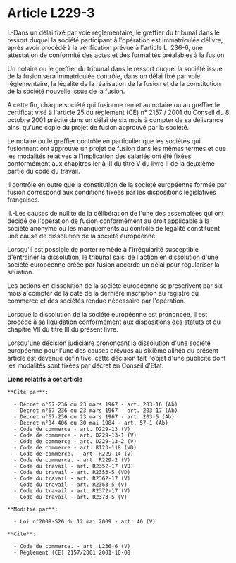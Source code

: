 # Article L229-3

I.-Dans un délai fixé par voie réglementaire, le greffier du tribunal dans le ressort duquel la société participant à
l'opération est immatriculée délivre, après avoir procédé à la vérification prévue à l'article L. 236-6, une attestation de
conformité des actes et des formalités préalables à la fusion. 

Un notaire ou le greffier du tribunal dans le ressort duquel la société issue de la fusion sera immatriculée contrôle, dans
un délai fixé par voie réglementaire, la légalité de la réalisation de la fusion et de la constitution de la société nouvelle
issue de la fusion.

A cette fin, chaque société qui fusionne remet au notaire ou au greffier le certificat visé à l'article 25 du règlement (CE)
n° 2157 / 2001 du Conseil du 8 octobre 2001 précité dans un délai de six mois à compter de sa délivrance ainsi qu'une copie
du projet de fusion approuvé par la société. 

Le notaire ou le greffier contrôle en particulier que les sociétés qui fusionnent ont approuvé un projet de fusion dans les
mêmes termes et que les modalités relatives à l'implication des salariés ont été fixées conformément aux chapitres Ier à III
du titre V du livre II de la deuxième partie du code du travail. 

Il contrôle en outre que la constitution de la société européenne formée par fusion correspond aux conditions fixées par les
dispositions législatives françaises. 

II.-Les causes de nullité de la délibération de l'une des assemblées qui ont décidé de l'opération de fusion conformément au
droit applicable à la société anonyme ou les manquements au contrôle de légalité constituent une cause de dissolution de la
société européenne. 

Lorsqu'il est possible de porter remède à l'irrégularité susceptible d'entraîner la dissolution, le tribunal saisi de
l'action en dissolution d'une société européenne créée par fusion accorde un délai pour régulariser la situation. 

Les actions en dissolution de la société européenne se prescrivent par six mois à compter de la date de la dernière
inscription au registre du commerce et des sociétés rendue nécessaire par l'opération. 

Lorsque la dissolution de la société européenne est prononcée, il est procédé à sa liquidation conformément aux dispositions
des statuts et du chapitre VII du titre III du présent livre. 

Lorsqu'une décision judiciaire prononçant la dissolution d'une société européenne pour l'une des causes prévues au sixième
alinéa du présent article est devenue définitive, cette décision fait l'objet d'une publicité dont les modalités sont fixées
par décret en Conseil d'Etat.

**Liens relatifs à cet article**

	**Cité par**:

	  - Décret n°67-236 du 23 mars 1967 - art. 203-16 (Ab)
	  - Décret n°67-236 du 23 mars 1967 - art. 203-17 (Ab)
	  - Décret n°67-236 du 23 mars 1967 - art. 203-5 (Ab)
	  - Décret n°84-406 du 30 mai 1984 - art. 57-1 (Ab)
	  - Code de commerce - art. D229-13 (V)
	  - Code de commerce - art. D229-13-1 (V)
	  - Code de commerce - art. D229-13-2 (V)
	  - Code de commerce - art. R123-118 (VD)
	  - Code de commerce. - art. R229-14 (V)
	  - Code de commerce. - art. R229-2 (V)
	  - Code du travail - art. R2352-17 (VD)
	  - Code du travail - art. R2353-5 (VD)
	  - Code du travail - art. R2362-17 (V)
	  - Code du travail - art. R2363-5 (V)
	  - Code du travail - art. R2372-17 (V)
	  - Code du travail - art. R2373-5 (V)

	**Modifié par**:

	  - Loi n°2009-526 du 12 mai 2009 - art. 46 (V)

	**Cite**:

	  - Code de commerce. - art. L236-6 (V)
	  - Règlement (CE) 2157/2001 2001-10-08
